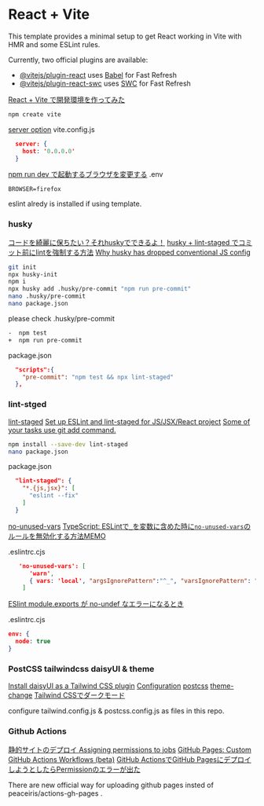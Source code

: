 # React + Vite

This template provides a minimal setup to get React working in Vite with HMR and some ESLint rules.

Currently, two official plugins are available:

- [@vitejs/plugin-react](https://github.com/vitejs/vite-plugin-react/blob/main/packages/plugin-react/README.md) uses [Babel](https://babeljs.io/) for Fast Refresh
- [@vitejs/plugin-react-swc](https://github.com/vitejs/vite-plugin-react-swc) uses [SWC](https://swc.rs/) for Fast Refresh

 [React + Vite で開発環境を作ってみた](https://zenn.dev/longbridge/articles/93f63e0423785b)

```sh
npm create vite
```

 [server option](https://ja.vitejs.dev/config/server-options.html)
vite.config.js
```json
  server: {
    host: '0.0.0.0'
  }
```

 [npm run dev で起動するブラウザを変更する](https://zenn.dev/snowcait/articles/3cad63d441e0c7)
.env
```env
BROWSER=firefox
```


eslint alredy is installed if using template.

### husky
 [コードを綺麗に保ちたい？それhuskyでできるよ！](https://qiita.com/mu-suke08/items/43a492fda5cd71a31506)
 [husky + lint-staged でコミット前にlintを強制する方法](https://zenn.dev/risu729/articles/latest-husky-lint-staged)
 [Why husky has dropped conventional JS config](https://blog.typicode.com/husky-git-hooks-javascript-config/)

```sh
git init
npx husky-init
npm i
npx husky add .husky/pre-commit "npm run pre-commit"
nano .husky/pre-commit
nano package.json
```

please check .husky/pre-commit
```sh
-  npm test
+  npm run pre-commit
```

package.json
```json
  "scripts":{
    "pre-commit": "npm test && npx lint-staged"
  },
```

### lint-stged

 [lint-staged](https://github.com/okonet/lint-staged#configuration)
 [Set up ESLint and lint-staged for JS/JSX/React project](https://medium.com/@adwin.tw/set-up-eslint-and-lint-staged-for-js-jsx-react-project-f5f5ef77eab7)
 [Some of your tasks use git add command.](https://github.com/okonet/lint-staged/issues/775)

```sh
npm install --save-dev lint-staged
nano package.json
```

package.json
```json
  "lint-staged": {
    "*.{js,jsx}": [
      "eslint --fix"
    ]
  }
```
 [no-unused-vars](https://runebook.dev/ja/docs/eslint/rules/no-unused-vars)
 [TypeScript: ESLintで`_`を変数に含めた時に`no-unused-vars`のルールを無効化する方法MEMO](https://madogiwa0124.hatenablog.com/entry/2022/05/07/154628)

.eslintrc.cjs
```json
   'no-unused-vars': [
      'warn',
      { vars: 'local', "argsIgnorePattern":"^_", "varsIgnorePattern": "^_" }
    ]
```
 [ ESlint module.exports が no-undef なエラーになるとき ](https://chaika.hatenablog.com/entry/2020/04/13/130000)

.eslintrc.cjs
```json
env: {
  node: true
}
```

### PostCSS tailwindcss daisyUI & theme

 [Install daisyUI as a Tailwind CSS plugin](https://daisyui.com/docs/install/)
 [Configuration](https://tailwindcss.com/docs/configuration)
 [postcss](https://github.com/postcss/postcss)
 [theme-change](https://github.com/saadeghi/theme-change)
 [Tailwind CSSでダークモード](https://zenn.dev/azukiazusa/articles/bee71756d66679)

configure tailwind.config.js & postcss.config.js as files in this repo.

### Github Actions

 [静的サイトのデプロイ ](https://ja.vitejs.dev/guide/static-deploy.html)
 [Assigning permissions to jobs](https://docs.github.com/en/actions/using-jobs/assigning-permissions-to-jobs)
 [GitHub Pages: Custom GitHub Actions Workflows (beta)](https://github.blog/changelog/2022-07-27-github-pages-custom-github-actions-workflows-beta/)
 [GitHub ActionsでGitHub PagesにデプロイしようとしたらPermissionのエラーが出た](https://akihiro.dev/entries/github-pages-deploy-actions-permissions/)

There are new official way for uploading github pages insted of peaceiris/actions-gh-pages . 

